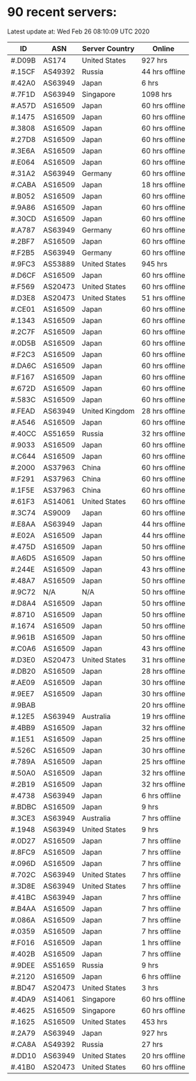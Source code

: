 # 90 recent servers:

Latest update at: Wed Feb 26 08:10:09 UTC 2020

| ID | ASN | Server Country | Online |
| -- | --- | -------------- | ------ |
| #.D09B | AS174 | United States | 927 hrs |
| #.15CF | AS49392 | Russia | 44 hrs offline |
| #.42A0 | AS63949 | Japan | 6 hrs |
| #.7F1D | AS63949 | Singapore | 1098 hrs |
| #.A57D | AS16509 | Japan | 60 hrs offline |
| #.1475 | AS16509 | Japan | 60 hrs offline |
| #.3808 | AS16509 | Japan | 60 hrs offline |
| #.27D8 | AS16509 | Japan | 60 hrs offline |
| #.3E6A | AS16509 | Japan | 60 hrs offline |
| #.E064 | AS16509 | Japan | 60 hrs offline |
| #.31A2 | AS63949 | Germany | 60 hrs offline |
| #.CABA | AS16509 | Japan | 18 hrs offline |
| #.B052 | AS16509 | Japan | 60 hrs offline |
| #.9A86 | AS16509 | Japan | 60 hrs offline |
| #.30CD | AS16509 | Japan | 60 hrs offline |
| #.A787 | AS63949 | Germany | 60 hrs offline |
| #.2BF7 | AS16509 | Japan | 60 hrs offline |
| #.F2B5 | AS63949 | Germany | 60 hrs offline |
| #.9FC3 | AS53889 | United States | 945 hrs |
| #.D6CF | AS16509 | Japan | 60 hrs offline |
| #.F569 | AS20473 | United States | 60 hrs offline |
| #.D3E8 | AS20473 | United States | 51 hrs offline |
| #.CE01 | AS16509 | Japan | 60 hrs offline |
| #.1343 | AS16509 | Japan | 60 hrs offline |
| #.2C7F | AS16509 | Japan | 60 hrs offline |
| #.0D5B | AS16509 | Japan | 60 hrs offline |
| #.F2C3 | AS16509 | Japan | 60 hrs offline |
| #.DA6C | AS16509 | Japan | 60 hrs offline |
| #.F167 | AS16509 | Japan | 60 hrs offline |
| #.672D | AS16509 | Japan | 60 hrs offline |
| #.583C | AS16509 | Japan | 60 hrs offline |
| #.FEAD | AS63949 | United Kingdom | 28 hrs offline |
| #.A546 | AS16509 | Japan | 60 hrs offline |
| #.40CC | AS51659 | Russia | 32 hrs offline |
| #.9033 | AS16509 | Japan | 60 hrs offline |
| #.C644 | AS16509 | Japan | 60 hrs offline |
| #.2000 | AS37963 | China | 60 hrs offline |
| #.F291 | AS37963 | China | 60 hrs offline |
| #.1F5E | AS37963 | China | 60 hrs offline |
| #.61F3 | AS14061 | United States | 60 hrs offline |
| #.3C74 | AS9009 | Japan | 60 hrs offline |
| #.E8AA | AS63949 | Japan | 44 hrs offline |
| #.E02A | AS16509 | Japan | 44 hrs offline |
| #.475D | AS16509 | Japan | 50 hrs offline |
| #.A6D5 | AS16509 | Japan | 50 hrs offline |
| #.244E | AS16509 | Japan | 43 hrs offline |
| #.48A7 | AS16509 | Japan | 50 hrs offline |
| #.9C72 | N/A | N/A | 50 hrs offline |
| #.D8A4 | AS16509 | Japan | 50 hrs offline |
| #.8710 | AS16509 | Japan | 50 hrs offline |
| #.1674 | AS16509 | Japan | 50 hrs offline |
| #.961B | AS16509 | Japan | 50 hrs offline |
| #.C0A6 | AS16509 | Japan | 43 hrs offline |
| #.D3E0 | AS20473 | United States | 31 hrs offline |
| #.DB20 | AS16509 | Japan | 28 hrs offline |
| #.AE09 | AS16509 | Japan | 30 hrs offline |
| #.9EE7 | AS16509 | Japan | 30 hrs offline |
| #.9BAB |  |  | 20 hrs offline |
| #.12E5 | AS63949 | Australia | 19 hrs offline |
| #.4BB9 | AS16509 | Japan | 32 hrs offline |
| #.1E51 | AS16509 | Japan | 25 hrs offline |
| #.526C | AS16509 | Japan | 30 hrs offline |
| #.789A | AS16509 | Japan | 25 hrs offline |
| #.50A0 | AS16509 | Japan | 32 hrs offline |
| #.2B19 | AS16509 | Japan | 32 hrs offline |
| #.4738 | AS63949 | Japan | 6 hrs offline |
| #.BDBC | AS16509 | Japan | 9 hrs |
| #.3CE3 | AS63949 | Australia | 7 hrs offline |
| #.1948 | AS63949 | United States | 9 hrs |
| #.0D27 | AS16509 | Japan | 7 hrs offline |
| #.8FC9 | AS16509 | Japan | 7 hrs offline |
| #.096D | AS16509 | Japan | 7 hrs offline |
| #.702C | AS63949 | United States | 7 hrs offline |
| #.3D8E | AS63949 | United States | 7 hrs offline |
| #.41BC | AS63949 | Japan | 7 hrs offline |
| #.B4AA | AS16509 | Japan | 7 hrs offline |
| #.086A | AS16509 | Japan | 7 hrs offline |
| #.0359 | AS16509 | Japan | 7 hrs offline |
| #.F016 | AS16509 | Japan | 1 hrs offline |
| #.402B | AS16509 | Japan | 7 hrs offline |
| #.9DEE | AS51659 | Russia | 9 hrs |
| #.2120 | AS16509 | Japan | 6 hrs offline |
| #.BD47 | AS20473 | United States | 3 hrs |
| #.4DA9 | AS14061 | Singapore | 60 hrs offline |
| #.4625 | AS16509 | Singapore | 60 hrs offline |
| #.1625 | AS16509 | United States | 453 hrs |
| #.2A79 | AS63949 | Japan | 927 hrs |
| #.CA8A | AS49392 | Russia | 27 hrs |
| #.DD10 | AS63949 | United States | 20 hrs offline |
| #.41B0 | AS20473 | United States | 60 hrs offline |

